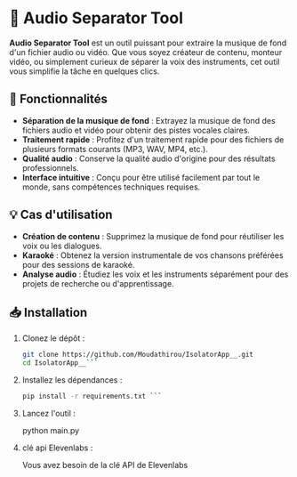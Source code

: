 # 🎵 Audio Separator Tool

**Audio Separator Tool** est un outil puissant pour extraire la musique de fond d'un fichier audio ou vidéo. Que vous soyez créateur de contenu, monteur vidéo, ou simplement curieux de séparer la voix des instruments, cet outil vous simplifie la tâche en quelques clics.  

## 🚀 Fonctionnalités

- **Séparation de la musique de fond** : Extrayez la musique de fond des fichiers audio et vidéo pour obtenir des pistes vocales claires.
- **Traitement rapide** : Profitez d'un traitement rapide pour des fichiers de plusieurs formats courants (MP3, WAV, MP4, etc.).
- **Qualité audio** : Conserve la qualité audio d'origine pour des résultats professionnels.
- **Interface intuitive** : Conçu pour être utilisé facilement par tout le monde, sans compétences techniques requises.

## 💡 Cas d'utilisation

- **Création de contenu** : Supprimez la musique de fond pour réutiliser les voix ou les dialogues.
- **Karaoké** : Obtenez la version instrumentale de vos chansons préférées pour des sessions de karaoké.
- **Analyse audio** : Étudiez les voix et les instruments séparément pour des projets de recherche ou d'apprentissage.

## 📥 Installation

1. Clonez le dépôt :

   ```bash
   git clone https://github.com/Moudathirou/IsolatorApp__.git
   cd IsolatorApp__```
2. Installez les dépendances :
   
   ```bash
   pip install -r requirements.txt ```

3. Lancez l'outil :

   python main.py

4. clé api Elevenlabs :

   Vous avez besoin de la clé API de Elevenlabs

